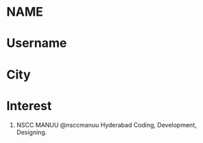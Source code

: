# NAME
# Username
# City
# Interest


1. NSCC MANUU 
   @nsccmanuu
   Hyderabad
   Coding, Development, Designing.
